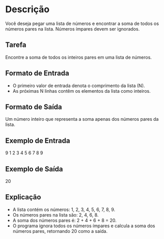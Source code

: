 # Descrição

Você deseja pegar uma lista de números e encontrar a soma de todos os números pares na lista. Números ímpares devem ser ignorados.

## Tarefa

Encontre a soma de todos os inteiros pares em uma lista de números.

## Formato de Entrada

- O primeiro valor de entrada denota o comprimento da lista (N).
- As próximas N linhas contêm os elementos da lista como inteiros.

## Formato de Saída

Um número inteiro que representa a soma apenas dos números pares da lista.

## Exemplo de Entrada

9 1 2 3 4 5 6 7 8 9

## Exemplo de Saída

20

## Explicação

- A lista contém os números: 1, 2, 3, 4, 5, 6, 7, 8, 9.
- Os números pares na lista são: 2, 4, 6, 8.
- A soma dos números pares é: 2 + 4 + 6 + 8 = 20.
- O programa ignora todos os números ímpares e calcula a soma dos números pares, retornando 20 como a saída.